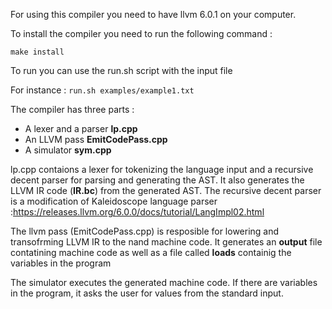 For using this compiler you need to have llvm 6.0.1 on your computer.

To install the compiler you need to run the following command :

`make install`

To run you can use the run.sh script with the input file 

For instance :
`run.sh examples/example1.txt`

The compiler has three parts :
- A lexer and a parser **lp.cpp**
- An LLVM pass **EmitCodePass.cpp**
- A simulator **sym.cpp**

lp.cpp contaions a lexer for tokenizing the language input and a recursive decent parser for parsing and generating the AST. It also generates the LLVM IR code (**IR.bc**) from 
the generated AST. The recursive decent parser is a modification of Kaleidoscope language parser :https://releases.llvm.org/6.0.0/docs/tutorial/LangImpl02.html

The llvm pass (EmitCodePass.cpp) is resposible for lowering and transofrming LLVM IR to the nand machine code. It generates an **output** file contatining machine code as well as a file called 
**loads** containig the variables in the program

The simulator executes the generated machine code. If there are variables in the program, it asks the user for values from the standard input. 
